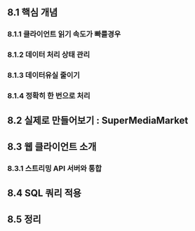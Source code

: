 ## 8.1 핵심 개념
### 8.1.1 클라이언트 읽기 속도가 빠를경우
### 8.1.2 데이터 처리 상태 관리
### 8.1.3 데이터유실 줄이기
### 8.1.4 정확히 한 번으로 처리
## 8.2 실제로 만들어보기 : SuperMediaMarket
## 8.3 웹 클라이언트 소개
### 8.3.1 스트리밍 API 서버와 통합
## 8.4 SQL 쿼리 적용
## 8.5 정리
